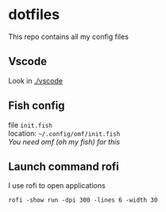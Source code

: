 # dotfiles
This repo contains all my config files

## Vscode
Look in [./vscode](./vscode)

## Fish config
file `init.fish`  
location: `~/.config/omf/init.fish`  
*You need omf (oh my fish) for this*

## Launch command rofi
I use rofi to open applications
```
rofi -show run -dpi 300 -lines 6 -width 30
```
